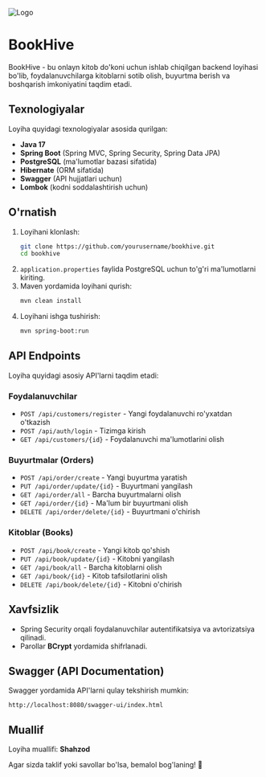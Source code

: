 ![Logo](https://github.com/ShaxzodRuziqulov/Book-Hive/blob/main/DALL%C2%B7E%202025-02-18%2019.49.06%20-%20A%20modern%20and%20minimalistic%20logo%20design%20for%20_BookHive._%20The%20logo%20should%20incorporate%20a%20stylized%20open%20book%20with%20a%20subtle%20beehive%20or%20honeycomb%20pattern%20inte.webp?raw=true)


# BookHive

BookHive - bu onlayn kitob do'koni uchun ishlab chiqilgan backend loyihasi bo'lib, foydalanuvchilarga kitoblarni sotib olish, buyurtma berish va boshqarish imkoniyatini taqdim etadi.

## Texnologiyalar

Loyiha quyidagi texnologiyalar asosida qurilgan:
- **Java 17**
- **Spring Boot** (Spring MVC, Spring Security, Spring Data JPA)
- **PostgreSQL** (ma'lumotlar bazasi sifatida)
- **Hibernate** (ORM sifatida)
- **Swagger** (API hujjatlari uchun)
- **Lombok** (kodni soddalashtirish uchun)

## O'rnatish

1. Loyihani klonlash:
   ```sh
   git clone https://github.com/yourusername/bookhive.git
   cd bookhive
   ```
2. `application.properties` faylida PostgreSQL uchun to'g'ri ma'lumotlarni kiriting.
3. Maven yordamida loyihani qurish:
   ```sh
   mvn clean install
   ```
4. Loyihani ishga tushirish:
   ```sh
   mvn spring-boot:run
   ```

## API Endpoints

Loyiha quyidagi asosiy API'larni taqdim etadi:

### Foydalanuvchilar
- `POST /api/customers/register` - Yangi foydalanuvchi ro'yxatdan o'tkazish
- `POST /api/auth/login` - Tizimga kirish
- `GET /api/customers/{id}` - Foydalanuvchi ma'lumotlarini olish

### Buyurtmalar (Orders)
- `POST /api/order/create` - Yangi buyurtma yaratish
- `PUT /api/order/update/{id}` - Buyurtmani yangilash
- `GET /api/order/all` - Barcha buyurtmalarni olish
- `GET /api/order/{id}` - Ma'lum bir buyurtmani olish
- `DELETE /api/order/delete/{id}` - Buyurtmani o'chirish

### Kitoblar (Books)
- `POST /api/book/create` - Yangi kitob qo'shish
- `PUT /api/book/update/{id}` - Kitobni yangilash
- `GET /api/book/all` - Barcha kitoblarni olish
- `GET /api/book/{id}` - Kitob tafsilotlarini olish
- `DELETE /api/book/delete/{id}` - Kitobni o'chirish

## Xavfsizlik

- Spring Security orqali foydalanuvchilar autentifikatsiya va avtorizatsiya qilinadi.
- Parollar **BCrypt** yordamida shifrlanadi.

## Swagger (API Documentation)

Swagger yordamida API'larni qulay tekshirish mumkin:
```
http://localhost:8080/swagger-ui/index.html
```

## Muallif

Loyiha muallifi: **Shahzod**

Agar sizda taklif yoki savollar bo'lsa, bemalol bog'laning! 🚀

